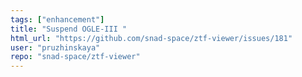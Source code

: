 ```yaml
---
tags: ["enhancement"]
title: "Suspend OGLE-III "
html_url: "https://github.com/snad-space/ztf-viewer/issues/181"
user: "pruzhinskaya"
repo: "snad-space/ztf-viewer"
---
```


